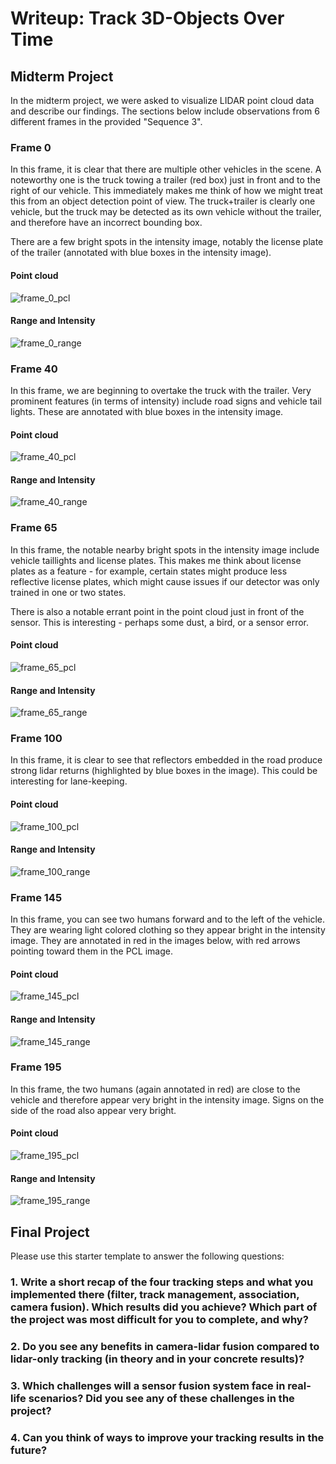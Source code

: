 # Writeup: Track 3D-Objects Over Time

## Midterm Project

In the midterm project, we were asked to visualize LIDAR point cloud data and describe our findings. The sections below include observations from 6 different frames in the provided "Sequence 3".

### Frame 0

In this frame, it is clear that there are multiple other vehicles in the scene. A noteworthy one is the truck towing a trailer (red box) just in front and to the right of our vehicle. This immediately makes me think of how we might treat this from an object detection point of view. The truck+trailer is clearly one vehicle, but the truck may be detected as its own vehicle without the trailer, and therefore have an incorrect bounding box.

There are a few bright spots in the intensity image, notably the license plate of the trailer (annotated with blue boxes in the intensity image).

#### Point cloud

![frame_0_pcl](img/project_step_1/annotated/frame_0_pcl.png)

#### Range and Intensity

![frame_0_range](img/project_step_1/annotated/frame_0_range.png)

### Frame 40

In this frame, we are beginning to overtake the truck with the trailer. Very prominent features (in terms of intensity) include road signs and vehicle tail lights. These are annotated with blue boxes in the intensity image.

#### Point cloud

![frame_40_pcl](img/project_step_1/annotated/frame_40_pcl.png)

#### Range and Intensity

![frame_40_range](img/project_step_1/annotated/frame_40_range.png)

### Frame 65

In this frame, the notable nearby bright spots in the intensity image include vehicle taillights and license plates. This makes me think about license plates as a feature - for example, certain states might produce less reflective license plates, which might cause issues if our detector was only trained in one or two states.

There is also a notable errant point in the point cloud just in front of the sensor. This is interesting - perhaps some dust, a bird, or a sensor error.

#### Point cloud

![frame_65_pcl](img/project_step_1/annotated/frame_65_pcl.png)

#### Range and Intensity

![frame_65_range](img/project_step_1/annotated/frame_65_range.png)

### Frame 100

In this frame, it is clear to see that reflectors embedded in the road produce strong lidar returns (highlighted by blue boxes in the image). This could be interesting for lane-keeping.

#### Point cloud

![frame_100_pcl](img/project_step_1/annotated/frame_100_pcl.png)

#### Range and Intensity

![frame_100_range](img/project_step_1/annotated/frame_100_range.png)

### Frame 145

In this frame, you can see two humans forward and to the left of the vehicle. They are wearing light colored clothing so they appear bright in the intensity image. They are annotated in red in the images below, with red arrows pointing toward them in the PCL image.

#### Point cloud

![frame_145_pcl](img/project_step_1/annotated/frame_145_pcl.png)

#### Range and Intensity

![frame_145_range](img/project_step_1/annotated/frame_145_range.png)

### Frame 195

In this frame, the two humans (again annotated in red) are close to the vehicle and therefore appear very bright in the intensity image. Signs on the side of the road also appear very bright.

#### Point cloud

![frame_195_pcl](img/project_step_1/annotated/frame_195_pcl.png)

#### Range and Intensity

![frame_195_range](img/project_step_1/annotated/frame_195_range.png)


## Final Project

Please use this starter template to answer the following questions:

### 1. Write a short recap of the four tracking steps and what you implemented there (filter, track management, association, camera fusion). Which results did you achieve? Which part of the project was most difficult for you to complete, and why?


### 2. Do you see any benefits in camera-lidar fusion compared to lidar-only tracking (in theory and in your concrete results)? 


### 3. Which challenges will a sensor fusion system face in real-life scenarios? Did you see any of these challenges in the project?


### 4. Can you think of ways to improve your tracking results in the future?
